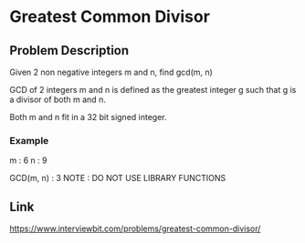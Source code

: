 # Greatest Common Divisor

## Problem Description

Given 2 non negative integers m and n, find gcd(m, n)

GCD of 2 integers m and n is defined as the greatest integer g such that g is a divisor of both m and n.

Both m and n fit in a 32 bit signed integer.

### Example

m : 6
n : 9

GCD(m, n) : 3 
NOTE : DO NOT USE LIBRARY FUNCTIONS

## Link

https://www.interviewbit.com/problems/greatest-common-divisor/